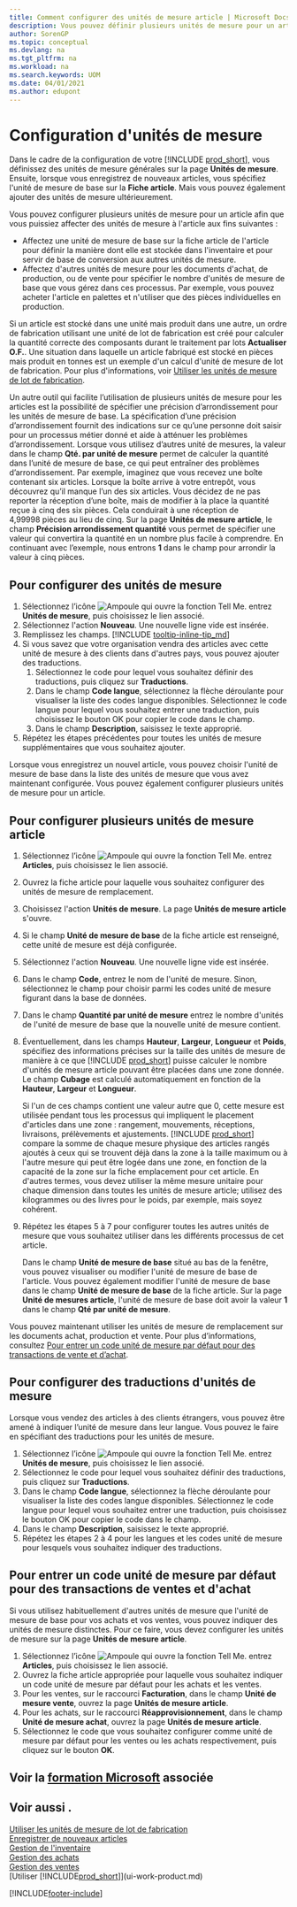 ```yaml
---
title: Comment configurer des unités de mesure article | Microsoft Docs
description: Vous pouvez définir plusieurs unités de mesure pour un article afin de pouvoir affecter des unités de mesure à l'article.
author: SorenGP
ms.topic: conceptual
ms.devlang: na
ms.tgt_pltfrm: na
ms.workload: na
ms.search.keywords: UOM
ms.date: 04/01/2021
ms.author: edupont
---
```

# <a name="set-up-units-of-measure"></a>Configuration d'unités de mesure

Dans le cadre de la configuration de votre [!INCLUDE [prod_short](includes/prod_short.md)], vous définissez des unités de mesure générales sur la page **Unités de mesure**. Ensuite, lorsque vous enregistrez de nouveaux articles, vous spécifiez l'unité de mesure de base sur la **Fiche article**. Mais vous pouvez également ajouter des unités de mesure ultérieurement.  

Vous pouvez configurer plusieurs unités de mesure pour un article afin que vous puissiez affecter des unités de mesure à l'article aux fins suivantes :

- Affectez une unité de mesure de base sur la fiche article de l'article pour définir la manière dont elle est stockée dans l'inventaire et pour servir de base de conversion aux autres unités de mesure.
- Affectez d'autres unités de mesure pour les documents d'achat, de production, ou de vente pour spécifier le nombre d'unités de mesure de base que vous gérez dans ces processus. Par exemple, vous pouvez acheter l'article en palettes et n'utiliser que des pièces individuelles en production.

Si un article est stocké dans une unité mais produit dans une autre, un ordre de fabrication utilisant une unité de lot de fabrication est créé pour calculer la quantité correcte des composants durant le traitement par lots **Actualiser O.F.**. Une situation dans laquelle un article fabriqué est stocké en pièces mais produit en tonnes est un exemple d'un calcul d'unité de mesure de lot de fabrication. Pour plus d'informations, voir [Utiliser les unités de mesure de lot de fabrication](production-how-to-use-the-manufacturing-batch-unit-of-measure.md).  

Un autre outil qui facilite l’utilisation de plusieurs unités de mesure pour les articles est la possibilité de spécifier une précision d’arrondissement pour les unités de mesure de base. La spécification d’une précision d’arrondissement fournit des indications sur ce qu’une personne doit saisir pour un processus métier donné et aide à atténuer les problèmes d’arrondissement. Lorsque vous utilisez d’autres unité de mesures, la valeur dans le champ **Qté. par unité de mesure** permet de calculer la quantité dans l’unité de mesure de base, ce qui peut entraîner des problèmes d’arrondissement. Par exemple, imaginez que vous recevez une boîte contenant six articles. Lorsque la boîte arrive à votre entrepôt, vous découvrez qu’il manque l’un des six articles. Vous décidez de ne pas reporter la réception d’une boîte, mais de modifier à la place la quantité reçue à cinq des six pièces. Cela conduirait à une réception de 4,99998 pièces au lieu de cinq. Sur la page **Unités de mesure article**, le champ **Précision arrondissement quantité** vous permet de spécifier une valeur qui convertira la quantité en un nombre plus facile à comprendre. En continuant avec l’exemple, nous entrons **1** dans le champ pour arrondir la valeur à cinq pièces.

## <a name="to-set-up-units-of-measure"></a>Pour configurer des unités de mesure

1. Sélectionnez l’icône ![Ampoule qui ouvre la fonction Tell Me.](media/ui-search/search_small.png "Dites-moi ce que vous voulez faire") entrez **Unités de mesure**, puis choisissez le lien associé.  
2. Sélectionnez l'action **Nouveau**. Une nouvelle ligne vide est insérée.  
3. Remplissez les champs. [!INCLUDE [tooltip-inline-tip_md](includes/tooltip-inline-tip_md.md)]  
4. Si vous savez que votre organisation vendra des articles avec cette unité de mesure à des clients dans d'autres pays, vous pouvez ajouter des traductions.  
    1. Sélectionnez le code pour lequel vous souhaitez définir des traductions, puis cliquez sur **Traductions**.
    2. Dans le champ **Code langue**, sélectionnez la flèche déroulante pour visualiser la liste des codes langue disponibles. Sélectionnez le code langue pour lequel vous souhaitez entrer une traduction, puis choisissez le bouton OK pour copier le code dans le champ.
    3. Dans le champ **Description**, saisissez le texte approprié.
5. Répétez les étapes précédentes pour toutes les unités de mesure supplémentaires que vous souhaitez ajouter.  

Lorsque vous enregistrez un nouvel article, vous pouvez choisir l'unité de mesure de base dans la liste des unités de mesure que vous avez maintenant configurée. Vous pouvez également configurer plusieurs unités de mesure pour un article.  

## <a name="to-set-up-multiple-item-units-of-measure"></a>Pour configurer plusieurs unités de mesure article

1. Sélectionnez l’icône ![Ampoule qui ouvre la fonction Tell Me.](media/ui-search/search_small.png "Dites-moi ce que vous voulez faire") entrez **Articles**, puis choisissez le lien associé.
2. Ouvrez la fiche article pour laquelle vous souhaitez configurer des unités de mesure de remplacement.
3. Choisissez l'action **Unités de mesure**. La page **Unités de mesure article** s'ouvre.
4. Si le champ **Unité de mesure de base** de la fiche article est renseigné, cette unité de mesure est déjà configurée.
5. Sélectionnez l'action **Nouveau**. Une nouvelle ligne vide est insérée.
6. Dans le champ **Code**, entrez le nom de l'unité de mesure. Sinon, sélectionnez le champ pour choisir parmi les codes unité de mesure figurant dans la base de données.
7. Dans le champ **Quantité par unité de mesure** entrez le nombre d'unités de l'unité de mesure de base que la nouvelle unité de mesure contient.
8. Éventuellement, dans les champs **Hauteur**, **Largeur**, **Longueur** et **Poids**, spécifiez des informations précises sur la taille des unités de mesure de manière à ce que [!INCLUDE [prod_short](includes/prod_short.md)] puisse calculer le nombre d'unités de mesure article pouvant être placées dans une zone donnée. Le champ **Cubage** est calculé automatiquement en fonction de la **Hauteur**, **Largeur** et **Longueur**.

    Si l'un de ces champs contient une valeur autre que 0, cette mesure est utilisée pendant tous les processus qui impliquent le placement d'articles dans une zone : rangement, mouvements, réceptions, livraisons, prélèvements et ajustements. [!INCLUDE [prod_short](includes/prod_short.md)] compare la somme de chaque mesure physique des articles rangés ajoutés à ceux qui se trouvent déjà dans la zone à la taille maximum ou à l'autre mesure qui peut être logée dans une zone, en fonction de la capacité de la zone sur la fiche emplacement pour cet article. En d'autres termes, vous devez utiliser la même mesure unitaire pour chaque dimension dans toutes les unités de mesure article; utilisez des kilogrammes ou des livres pour le poids, par exemple, mais soyez cohérent.
9. Répétez les étapes 5 à 7 pour configurer toutes les autres unités de mesure que vous souhaitez utiliser dans les différents processus de cet article.

    Dans le champ **Unité de mesure de base** situé au bas de la fenêtre, vous pouvez visualiser ou modifier l'unité de mesure de base de l'article. Vous pouvez également modifier l'unité de mesure de base dans le champ **Unité de mesure de base** de la fiche article. Sur la page **Unité de mesures article**, l'unité de mesure de base doit avoir la valeur **1** dans le champ **Qté par unité de mesure**.

Vous pouvez maintenant utiliser les unités de mesure de remplacement sur les documents achat, production et vente. Pour plus d’informations, consultez [Pour entrer un code unité de mesure par défaut pour des transactions de vente et d’achat](#to-enter-a-default-unit-of-measure-code-for-sales-and-purchasing-transactions).  

## <a name="to-set-up-unit-of-measure-translations"></a>Pour configurer des traductions d'unités de mesure

Lorsque vous vendez des articles à des clients étrangers, vous pouvez être amené à indiquer l’unité de mesure dans leur langue. Vous pouvez le faire en spécifiant des traductions pour les unités de mesure.

1. Sélectionnez l’icône ![Ampoule qui ouvre la fonction Tell Me.](media/ui-search/search_small.png "Dites-moi ce que vous voulez faire") entrez **Unités de mesure**, puis choisissez le lien associé.
2. Sélectionnez le code pour lequel vous souhaitez définir des traductions, puis cliquez sur **Traductions**.
3. Dans le champ **Code langue**, sélectionnez la flèche déroulante pour visualiser la liste des codes langue disponibles. Sélectionnez le code langue pour lequel vous souhaitez entrer une traduction, puis choisissez le bouton OK pour copier le code dans le champ.
4. Dans le champ **Description**, saisissez le texte approprié.
5. Répétez les étapes 2 à 4 pour les langues et les codes unité de mesure pour lesquels vous souhaitez indiquer des traductions.

## <a name="to-enter-a-default-unit-of-measure-code-for-sales-and-purchasing-transactions"></a>Pour entrer un code unité de mesure par défaut pour des transactions de ventes et d'achat

Si vous utilisez habituellement d'autres unités de mesure que l'unité de mesure de base pour vos achats et vos ventes, vous pouvez indiquer des unités de mesure distinctes. Pour ce faire, vous devez configurer les unités de mesure sur la page **Unités de mesure article**.

1. Sélectionnez l’icône ![Ampoule qui ouvre la fonction Tell Me.](media/ui-search/search_small.png "Dites-moi ce que vous voulez faire") entrez **Articles**, puis choisissez le lien associé.
2. Ouvrez la fiche article appropriée pour laquelle vous souhaitez indiquer un code unité de mesure par défaut pour les achats et les ventes.
3. Pour les ventes, sur le raccourci **Facturation**, dans le champ **Unité de mesure vente**, ouvrez la page **Unités de mesure article**.
4. Pour les achats, sur le raccourci **Réapprovisionnement**, dans le champ **Unité de mesure achat**, ouvrez la page **Unités de mesure article**.
5. Sélectionnez le code que vous souhaitez configurer comme unité de mesure par défaut pour les ventes ou les achats respectivement, puis cliquez sur le bouton **OK**.

## <a name="see-related-microsoft-training"></a>Voir la [formation Microsoft](/training/modules/trade-master-data-dynamics-365-business-central/) associée

## <a name="see-also"></a>Voir aussi .

[Utiliser les unités de mesure de lot de fabrication](production-how-to-use-the-manufacturing-batch-unit-of-measure.md)  
[Enregistrer de nouveaux articles](inventory-how-register-new-items.md)  
[Gestion de l'inventaire](inventory-manage-inventory.md)  
[Gestion des achats](purchasing-manage-purchasing.md)  
[Gestion des ventes](sales-manage-sales.md)  
[Utiliser [!INCLUDE[prod_short](includes/prod_short.md)]](ui-work-product.md)  


[!INCLUDE[footer-include](includes/footer-banner.md)]
